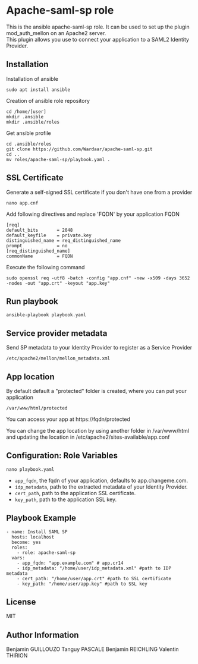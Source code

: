 # Apache-saml-sp role

This is the ansible apache-saml-sp role. It can be used to set up the plugin mod_auth_mellon on an Apache2 server.  
This plugin allows you use to connect your application to a SAML2 Identity Provider. 

## Installation

Installation of ansible

```
sudo apt install ansible 
``` 

Creation of ansible role repository

```
cd /home/[user]
mkdir .ansible
mkdir .ansible/roles
```

Get ansible profile

```
cd .ansible/roles
git clone https://github.com/Wardaar/apache-saml-sp.git
cd ..
mv roles/apache-saml-sp/playbook.yaml .
```

## SSL Certificate

Generate a self-signed SSL certificate if you don't have one from a provider

```
nano app.cnf
```
Add following directives and replace 'FQDN' by your application FQDN
```
[req]
default_bits       = 2048
default_keyfile    = private.key
distinguished_name = req_distinguished_name
prompt             = no
[req_distinguished_name]
commonName         = FQDN
```
Execute the following command	
```
sudo openssl req -utf8 -batch -config "app.cnf" -new -x509 -days 3652 -nodes -out "app.crt" -keyout "app.key"
```

## Run playbook

```
ansible-playbook playbook.yaml
```

## Service provider metadata

Send SP metadata to your Identity Provider to register as a Service Provider
```
/etc/apache2/mellon/mellon_metadata.xml
```

## App location

By default default a "protected" folder is created, where you can put your application
```
/var/www/html/protected
```
You can access your app at https://fqdn/protected

You can change the app location by using another folder in /var/www/html and updating the location in /etc/apache2/sites-available/app.conf

## Configuration: Role Variables

```
nano playbook.yaml
```

* `app_fqdn`, the fqdn of your application, defaults to app.changeme.com.
* `idp_metadata`, path to the extracted metadata of your Identity Provider.
* `cert_path`, path to the application SSL certificate.
* `key_path`, path to the application SSL key.

## Playbook Example

```
- name: Install SAML SP
  hosts: localhost
  become: yes
  roles:
    - role: apache-saml-sp
  vars:
    - app_fqdn: "app.example.com" # app.cr14
    - idp_metadata: "/home/user/idp_metadata.xml" #path to IDP metadata
    - cert_path: "/home/user/app.crt" #path to SSL certificate
    - key_path: "/home/user/app.key" #path to SSL key

```

## License 

MIT

## Author Information

Benjamin GUILLOUZO
Tanguy PASCALE
Benjamin REICHLING
Valentin THIRION
